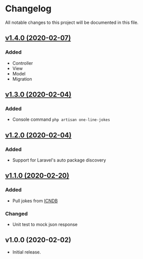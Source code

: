 # Changelog

All notable changes to this project will be documented in this file.

## [v1.4.0 (2020-02-07)](https://github.com/rkukuh/one-line-jokes/compare/v1.3.0...v1.4.0)

### Added

- Controller
- View
- Model
- Migration

## [v1.3.0 (2020-02-04)](https://github.com/rkukuh/one-line-jokes/compare/v1.2.0...v1.3.0)

### Added

- Console command `php artisan one-line-jokes`

## [v1.2.0 (2020-02-04)](https://github.com/rkukuh/one-line-jokes/compare/v1.1.0...v1.2.0)

### Added

- Support for Laravel's auto package discovery

## [v1.1.0 (2020-02-20)](https://github.com/rkukuh/one-line-jokes/compare/v1.0.0...v1.1.0)

### Added

- Pull jokes from [ICNDB](http://www.icndb.com/)

### Changed

- Unit test to mock json response

## v1.0.0 (2020-02-02)

- Initial release.
